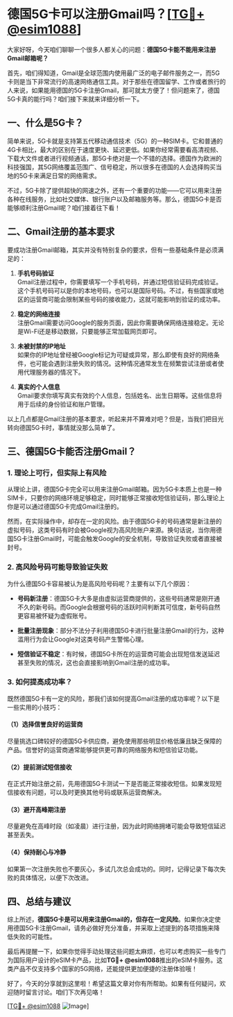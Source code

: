 # 德国5G卡可以注册Gmail吗？[[TG💪+ @esim1088](https://t.me/s/esim1088)]

大家好呀，今天咱们聊聊一个很多人都关心的问题：**德国5G卡能不能用来注册Gmail邮箱呢？**  

首先，咱们得知道，Gmail是全球范围内使用最广泛的电子邮件服务之一，而5G卡则是当下非常流行的高速网络通信工具。对于那些在德国留学、工作或者旅行的人来说，如果能用德国的5G卡注册Gmail，那可就太方便了！但问题来了，德国5G卡真的能行吗？咱们接下来就来详细分析一下。

## 一、什么是5G卡？

简单来说，5G卡就是支持第五代移动通信技术（5G）的一种SIM卡。它和普通的4G卡相比，最大的区别在于速度更快、延迟更低。如果你经常需要看高清视频、下载大文件或者进行视频通话，那5G卡绝对是一个不错的选择。德国作为欧洲的科技强国，其5G网络覆盖范围广、信号稳定，所以很多在德国的人会选择购买当地的5G卡来满足日常的网络需求。

不过，5G卡除了提供超快的网速之外，还有一个重要的功能——它可以用来注册各种在线服务，比如社交媒体、银行账户以及邮箱服务等。那么，德国5G卡是否能够顺利注册Gmail呢？咱们接着往下看！

## 二、Gmail注册的基本要求

要成功注册Gmail邮箱，其实并没有特别复杂的要求，但有一些基础条件是必须满足的：

1. **手机号码验证**  
   Gmail注册过程中，你需要填写一个手机号码，并通过短信验证码完成验证。这个手机号码可以是你的本地号码，也可以是国际号码。不过，有些国家或地区的运营商可能会限制某些号码的接收能力，这就可能影响到验证的成功率。

2. **稳定的网络连接**  
   注册Gmail需要访问Google的服务页面，因此你需要确保网络连接稳定。无论是Wi-Fi还是移动数据，只要能够正常加载网页即可。

3. **未被封禁的IP地址**  
   如果你的IP地址曾经被Google标记为可疑或异常，那么即使有良好的网络条件，也可能会遇到注册失败的情况。这种情况通常发生在频繁尝试注册或者使用代理服务器的情况下。

4. **真实的个人信息**  
   Gmail要求你填写真实有效的个人信息，包括姓名、出生日期等。这些信息将用于后续的身份验证和账户管理。

以上几点都是Gmail注册的基本要求，听起来并不算难对吧？但是，当我们把目光转向德国5G卡时，事情就没那么简单了。

## 三、德国5G卡能否注册Gmail？

### 1. 理论上可行，但实际上有风险

从理论上讲，德国5G卡完全可以用来注册Gmail邮箱。因为5G卡本质上也是一种SIM卡，只要你的网络环境足够稳定，同时能够正常接收短信验证码，那么理论上你是可以通过德国5G卡完成Gmail注册的。

然而，在实际操作中，却存在一定的风险。由于德国5G卡的号码通常是新注册的虚拟号码，这类号码有时会被Google视为高风险账户来源。换句话说，当你用德国5G卡注册Gmail时，可能会触发Google的安全机制，导致验证失败或者直接被封号。

### 2. 高风险号码可能导致验证失败

为什么德国5G卡容易被认为是高风险号码呢？主要有以下几个原因：

- **号码新注册**：德国5G卡大多是由虚拟运营商提供的，这些号码通常是刚开通不久的新号码。而Google会根据号码的活跃时间判断其可信度，新号码自然更容易被怀疑为虚假账号。
  
- **批量注册现象**：部分不法分子利用德国5G卡进行批量注册Gmail的行为，这种滥用行为会让Google对这类号码产生警惕心理。

- **短信验证不稳定**：有时候，德国5G卡所在的运营商可能会出现短信发送延迟甚至失败的情况，这也会直接影响到Gmail注册的成功率。

### 3. 如何提高成功率？

既然德国5G卡有一定的风险，那我们该如何提高Gmail注册的成功率呢？以下是一些实用的小技巧：

#### （1）选择信誉良好的运营商
尽量挑选口碑较好的德国5G卡供应商，避免使用那些明显价格低廉且缺乏保障的产品。信誉好的运营商通常能够提供更可靠的网络服务和短信验证功能。

#### （2）提前测试短信接收
在正式开始注册之前，先用德国5G卡测试一下是否能正常接收短信。如果发现短信接收有问题，可以及时更换其他号码或联系运营商解决。

#### （3）避开高峰期注册
尽量避免在高峰时段（如凌晨）进行注册，因为此时网络拥堵可能会导致短信延迟甚至丢失。

#### （4）保持耐心与冷静
如果第一次注册失败也不要灰心，多试几次总会成功的。同时，记得记录下每次失败的具体情况，以便下次改进。

## 四、总结与建议

综上所述，**德国5G卡是可以用来注册Gmail的，但存在一定风险**。如果你决定使用德国5G卡注册Gmail，请务必做好充分准备，并采取上述提到的各项措施来降低失败的可能性。

最后再提醒一下，如果你觉得手动处理这些问题太麻烦，也可以考虑购买一些专门为国际用户设计的eSIM卡产品，比如**TG💪+ @esim1088**推出的eSIM卡服务。这类产品不仅支持多个国家的5G网络，还能提供更加便捷的注册体验哦！

好了，今天的分享就到这里啦！希望这篇文章对你有所帮助。如果有任何疑问，欢迎随时留言讨论。咱们下次再见咯！

[[TG💪+ @esim1088](https://t.me/s/esim1088) ![Image](https://i.postimg.cc/4NQfJmqS/Snipaste-2025-05-13-00-14-12.png)]